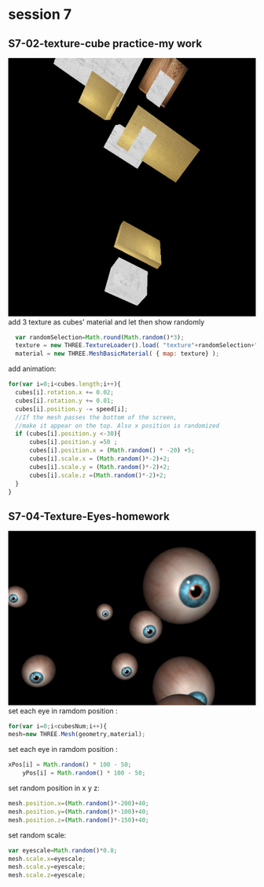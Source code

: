 # session 7
## S7-02-texture-cube practice-my work
![702](https://github.com/whatchamacallit233/CreativeCoding--Xiaowei-JI/blob/master/Digital%20Nature-Final%20Assignment/texture/702.png)  
add 3 texture as cubes' material and let then show randomly

```javascript
  var randomSelection=Math.round(Math.random()*3);
  texture = new THREE.TextureLoader().load( "texture"+randomSelection+".jpg" );
  material = new THREE.MeshBasicMaterial( { map: texture} );
```


  add animation:
  ```javascript
  for(var i=0;i<cubes.length;i++){
  	cubes[i].rotation.x += 0.02;
  	cubes[i].rotation.y += 0.01;
  	cubes[i].position.y -= speed[i];
  	//If the mesh passes the bottom of the screen,
  	//make it appear on the top. Also x position is randomized
  	if (cubes[i].position.y <-30){
  		cubes[i].position.y =50 ;
  		cubes[i].position.x = (Math.random() * -20) +5;
  		cubes[i].scale.x = (Math.random()*-2)+2;
  		cubes[i].scale.y = (Math.random()*-2)+2;
  		cubes[i].scale.z =(Math.random()*-2)+2;
  	}
  }
```
## S7-04-Texture-Eyes-homework
![704](https://github.com/whatchamacallit233/CreativeCoding--Xiaowei-JI/blob/master/Digital%20Nature-Final%20Assignment/texture/704.png)  
set each eye in ramdom position :
```javascript
for(var i=0;i<cubesNum;i++){
mesh=new THREE.Mesh(geometry,material);
```
set each eye in ramdom position :
```javascript
xPos[i] = Math.random() * 100 - 50;
	yPos[i] = Math.random() * 100 - 50;
```
set random position in x y z:
```javascript
mesh.position.x=(Math.random()*-200)+40;
mesh.position.y=(Math.random()*-100)+40;
mesh.position.z=(Math.random()*-150)+40;
```
set random scale:
```javascript
var eyescale=Math.random()*0.8;
mesh.scale.x=eyescale;
mesh.scale.y=eyescale;
mesh.scale.z=eyescale;
```
